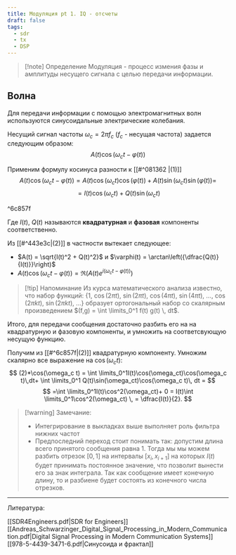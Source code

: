 ```yaml
---
title: Модуляция pt 1. IQ - отсчеты
draft: false
tags:
  - sdr
  - tx
  - DSP
---
```

> [!note] Определение
> Модуляция - процесс измения фазы и амплитуды несущего сигнала с целью передачи информации. 

## Волна
Для передачи информации с помощью электромагнитных волн используются синусоидальные  электрические колебания.

Несущий сигнал частоты $\omega_c = 2\pi f_c$ ($f_c$ - несущая частота) задается следующим образом: 
$$ 
A(t)\cos(\omega_ct - \varphi(t)) \tag{1}
$$


Применим формулу косинуса разности к [[#^081362 |(1)]]
$$
A(t) \cos(\omega_ct - \varphi(t))=A(t)\cos(\omega_ct)\cos(\varphi(t)) + A(t)\sin(\omega_ct)\sin(\varphi(t))=
$$
$$
=I(t)\cos(\omega_ct)+Q(t)\sin(\omega_ct) \tag{2}
$$

^6c857f

Где $I(t)$, $Q(t)$ называются **квадратурная** и **фазовая** компоненты соответственно.  

Из [[#^443e3c|(2)]] в частности вытекает следующее: 

- $A(t) = \sqrt{I(t)^2 + Q(t)^2}$  и $\varphi(t) = \arctan\left({\dfrac{Q(t)}{I(t)}}\right)$ 
- $A(t) \cos(\omega_ct - \varphi(t)) = \Re \left(A(t)e^{i(\omega_ct- \varphi(t))}\right)$

>[!tip] Напоминание 
>Из курса математического анализа известно, что набор функций: $\{1,\  \cos(2 \pi t), \ \sin(2 \pi t), \ \cos(4 \pi t), \ \sin(4 \pi t), \ \dots, \ \cos(2 \pi k t), \ \sin(2 \pi k t ), \ \dots \}$  образует ортогональный набор со скалярным произведением $(f,g) = \int \limits_0^1 f(t) g(t) \, dt$.


 Итого, для передачи сообщения достаточно разбить его на на квадратурную и фазовую компоненты, и умножить  на соответсвующую несущую функцию. 
 
 Получим из [[#^6c857f|(2)]]  квадратурную компоненту. Умножим скалярно все выражение на $\cos(\omega_c t)$:
$$
(2)*\cos(\omega_c t) =  \int \limits_0^1I(t)\cos(\omega_ct)\cos(\omega_c t)\,dt+  \int \limits_0^1 Q(t)\sin(\omega_ct)\cos(\omega_c t)\, dt =
$$
$$
=\int \limits_0^1I(t)\cos^2(\omega_ct)+  0 = I(t)\int \limits_0^1\cos^2(\omega_ct) \,  = \dfrac{I(t)}{2}.
$$
>[!warning] Замечание:
> - Интегрирование в выкладках выше выполняет роль фильтра нижних частот
> - Предпоследний переход стоит понимать так: допустим длина всего принятого сообщения равна $1$.  Тогда мы мы можем разбить отрезок $[0,1]$ на интервалы $[x_i, x_{i+1}]$ на которых $I(t)$ будет принимать постоянное значение, что позволит вынести его за знак интеграла. Так как сообщение имеет конечную длину, то и разбиене будет состоять из конечного числа отрезков.

----
Литература:

[[SDR4Engineers.pdf|SDR for Engineers]]
[[Andreas_Schwarzinger_Digital_Signal_Processing_in_Modern_Communication.pdf|Digital Signal Processing in Modern Communication Systems]]
[[978-5-4439-3471-6.pdf|Синусоида и фрактал]]